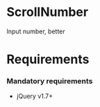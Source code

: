 # ScrollNumber
Input number, better

# Requirements
### Mandatory requirements
- jQuery v1.7+

```

```
